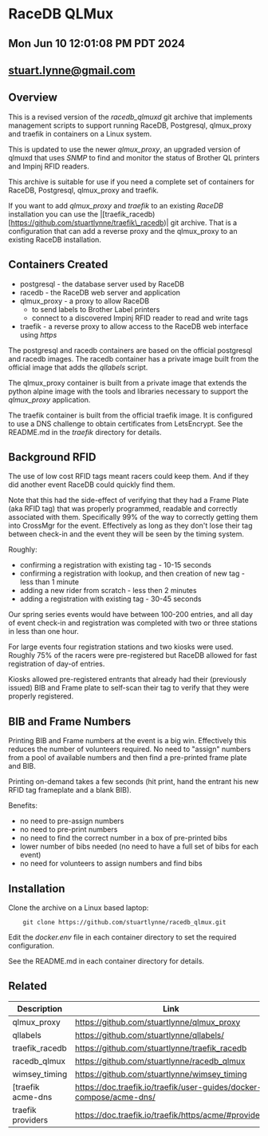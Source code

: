 # RaceDB QLMux 
## Mon Jun 10 12:01:08 PM PDT 2024
## stuart.lynne@gmail.com

## Overview

This is a revised version of the *racedb\_qlmuxd* git archive that implements management scripts to
support running RaceDB, Postgresql, qlmux_proxy and traefik in containers on a Linux system.

This is updated to use the newer *qlmux_proxy*, an upgraded version of qlmuxd that uses *SNMP*
to find and monitor the status of Brother QL printers and Impinj RFID readers.

This archive is suitable for use if you need a complete set of containers for RaceDB, Postgresql, qlmux_proxy and traefik.

If you want to add *qlmux_proxy* and *traefik* to an existing *RaceDB* installation you can use the
|[traefik\_racedb)[https://github.com/stuartlynne/traefik\_racedb)| git archive. That is a 
configuration that can add a reverse proxy and the qlmux_proxy to an existing RaceDB installation.


## Containers Created

- postgresql - the database server used by RaceDB
- racedb - the RaceDB web server and application 
- qlmux_proxy - a proxy to allow RaceDB 
    - to send labels to Brother Label printers 
    - connect to a discovered Impinj RFID reader to read and write tags
- traefik - a reverse proxy to allow access to the RaceDB web interface using *https*


The postgresql and racedb containers are based on the official postgresql and racedb images.
The racedb container has a private image built from the official image that adds the *qllabels*
script.

The qlmux_proxy container is built from a private image that extends the python alpine image
with the tools and libraries necessary to support the *qlmux_proxy* application.

The traefik container is built from the official traefik image. It is configured to use a 
DNS challenge to obtain certificates from LetsEncrypt. See the README.md in the *traefik* directory
for details.


## Background RFID

The use of low cost RFID tags meant racers could keep them. And if they did another event RaceDB
could quickly find them. 

Note that this had the side-effect
of verifying that they had a Frame Plate (aka RFID tag) that was properly programmed, readable and 
correctly associated with them. Specifically 99% of the way to correctly getting them into CrossMgr
for the event. Effectively as long as they don't lose their tag between check-in and the event
they will be seen by the timing system.

Roughly:
- confirming a registration with existing tag - 10-15 seconds
- confirming a registration with lookup, and then creation of new tag - less than 1 minute
- adding a new rider from scratch - less then 2 minutes
- adding a registration with existing tag - 30-45 seconds

Our spring series events would have between 100-200 entries, and all day of event
check-in and registration was completed with two or three stations in less than one hour.

For large events four registration stations and two kiosks were used. Roughly 75% of the racers
were pre-registered but RaceDB allowed for fast registration of day-of entries. 

Kiosks allowed pre-registered entrants that already had their (previously issued) BIB and Frame plate to 
self-scan their tag to verify that they were properly registered. 


## BIB and Frame Numbers

Printing BIB and Frame numbers at the event is a big win. Effectively this reduces 
the number of volunteers required. No need to "assign" numbers from a pool of available 
numbers and then find a pre-printed frame plate and BIB.

Printing on-demand takes a few seconds (hit print, hand the entrant his new RFID tag frameplate and a blank BIB).

Benefits:
- no need to pre-assign numbers
- no need to pre-print numbers
- no need to find the correct number in a box of pre-printed bibs
- lower number of bibs needed (no need to have a full set of bibs for each event)
- no need for volunteers to assign numbers and find bibs

## Installation

Clone the archive on a Linux based laptop:

```
    git clone https://github.com/stuartlynne/racedb_qlmux.git

```

Edit the *docker.env* file in each container directory to set the required configuration.

See the README.md in each container directory for details.



## Related 

| Description | Link |
| -- | -- |
|qlmux\_proxy     | https://github.com/stuartlynne/qlmux_proxy|
|qllabels         | https://github.com/stuartlynne/qllabels/|
|traefik\_racedb  | https://github.com/stuartlynne/traefik_racedb|
|racedb\_qlmux    | https://github.com/stuartlynne/racedb_qlmux|
|wimsey\_timing   | https://github.com/stuartlynne/wimsey_timing|
[traefik acme-dns | https://doc.traefik.io/traefik/user-guides/docker-compose/acme-dns/|
|traefik providers| https://doc.traefik.io/traefik/https/acme/#providers|


